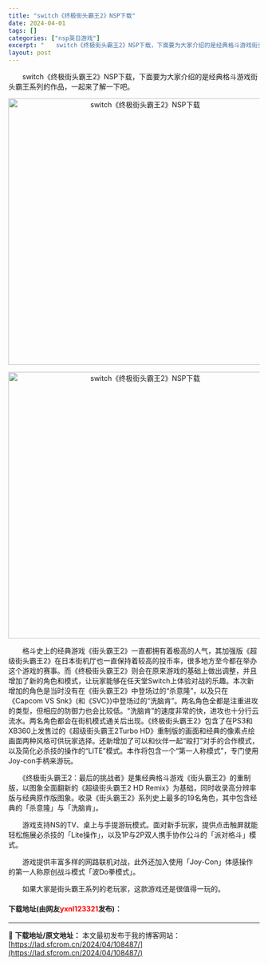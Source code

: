 ```yaml
---
title: "switch《终极街头霸王2》NSP下载"
date: 2024-04-01
tags: []
categories: ["nsp英日游戏"]
excerpt: "　　switch《终极街头霸王2》NSP下载，下面要为大家介绍的是经典格斗游戏街头霸王系列的作品，一起来了解一下吧。 　　格斗史上的经典游戏《街头霸王2》一直都拥有着极高的人气，其加强版《超级街头霸王2》在日本街机厅也一直保持着较高的投币率，很多地方至今都在举办这个游戏的赛事。而《终极街头霸王2》则&hellip;"
layout: post
---
```


 <p>　　switch《终极街头霸王2》NSP下载，下面要为大家介绍的是经典格斗游戏街头霸王系列的作品，一起来了解一下吧。</p> <p align="center"><img border="0" src="https://lad.sfcrom.cn/wp-content/uploads/2024/04/20240401_660a3b6ccc1b8.webp" width="533" alt="switch《终极街头霸王2》NSP下载" /></p> <p align="center"><img border="0" src="https://lad.sfcrom.cn/wp-content/uploads/2024/04/20240401_660a3b6d50c90.webp" width="533" alt="switch《终极街头霸王2》NSP下载" /></p> <p>　　格斗史上的经典游戏《街头霸王2》一直都拥有着极高的人气，其加强版《超级街头霸王2》在日本街机厅也一直保持着较高的投币率，很多地方至今都在举办这个游戏的赛事。而《终极街头霸王2》则会在原来游戏的基础上做出调整，并且增加了新的角色和模式，让玩家能够在任天堂Switch上体验对战的乐趣。本次新增加的角色是当时没有在《街头霸王2》中登场过的&ldquo;杀意隆&rdquo;，以及只在《Capcom VS Snk》(和《SVC》)中登场过的&ldquo;洗脑肯&rdquo;。两名角色全都是注重进攻的类型，但相应的防御力也会比较低。&ldquo;洗脑肯&rdquo;的速度非常的快，进攻也十分行云流水。两名角色都会在街机模式通关后出现。《终极街头霸王2》包含了在PS3和XB360上发售过的《超级街头霸王2Turbo HD》重制版的画面和经典的像素点绘画面两种风格可供玩家选择。还新增加了可以和伙伴一起&ldquo;殴打&rdquo;对手的合作模式，以及简化必杀技的操作的&ldquo;LITE&rdquo;模式。本作将包含一个&ldquo;第一人称模式&rdquo;，专门使用Joy-con手柄来游玩。</p> <p>　　《终极街头霸王2：最后的挑战者》是集经典格斗游戏《街头霸王2》的重制版，以图象全面翻新的《超级街头霸王2 HD Remix》为基础，同时收录高分辨率版与经典原作版图象。收录《街头霸王2》系列史上最多的19名角色，其中包含经典的「杀意隆」与「洗脑肯」。</p> <p>　　游戏支持NS的TV、桌上与手提游玩模式。面对新手玩家，提供点击触屏就能轻松施展必杀技的「Lite操作」，以及1P与2P双人携手协作公斗的「派对格斗」模式。</p> <p>　　游戏提供丰富多样的网路联机对战，此外还加入使用「Joy-Con」体感操作的第一人称原创战斗模式「波Do拳模式」。</p> <p>　　如果大家是街头霸王系列的老玩家，这款游戏还是很值得一玩的。</p> <p><h4>下载地址(由网友<font color="red">yxnl123321</font>发布)：</h4></p> 

---
📖 **下载地址/原文地址：** 本文最初发布于我的博客网站：[https://lad.sfcrom.cn/2024/04/108487/](https://lad.sfcrom.cn/2024/04/108487/)

